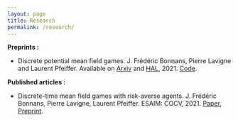 ```yaml
---
layout: page
title: Research
permalink: /research/
---
```

__Preprints :__

* Discrete potential mean field games. J. Frédéric Bonnans, Pierre Lavigne and Laurent Pfeiffer. Available on [Arxiv](https://arxiv.org/abs/2106.07463) and [HAL](https://hal.inria.fr/hal-03260057), 2021.  [Code](https://lavignepierre.github.io/Potential-MFG/Introduction.html).

__Published articles :__

* Discrete-time mean field games with risk-averse agents.
J.  Frédéric Bonnans, Pierre  Lavigne, Laurent  Pfeiffer.
ESAIM: COCV, 2021. [Paper](https://www.esaim-cocv.org/articles/cocv/abs/2021/02/cocv200105/cocv200105.html), [Preprint](https://arxiv.org/abs/2005.02232).
